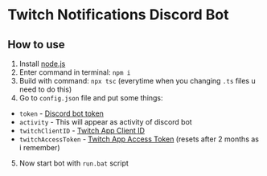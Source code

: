 # Twitch Notifications Discord Bot

## How to use
1. Install [node.js](https://nodejs.org/)
2. Enter command in terminal: `npm i`
3. Build with command: `npx tsc` (everytime when you changing `.ts` files u need to do this)
4. Go to `config.json` file and put some things:
- `token` - [Discord bot token](https://discord.com/developers/applications/)
- `activity` - This will appear as activity of discord bot
- `twitchClientID` - [Twitch App Client ID](https://dev.twitch.tv/console/apps/)
- `twitchAccessToken` - [Twitch App Access Token](https://dev.twitch.tv/console/apps/) (resets after 2 months as i remember)
5. Now start bot with `run.bat` script
